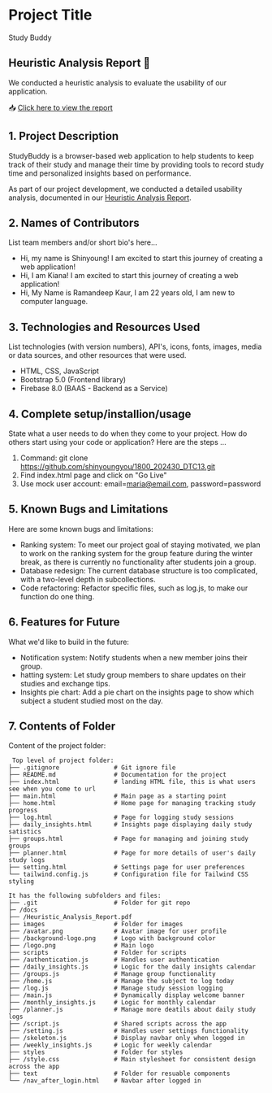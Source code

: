 # Project Title
Study Buddy

## Heuristic Analysis Report 📄
We conducted a heuristic analysis to evaluate the usability of our application. 

📥 [Click here to view the report](./docs/Heuristic_Analysis_Report.pdf)

## 1. Project Description
StudyBuddy is a browser-based web application to help students to keep track of their study and manage their time by providing tools to record study time and personalized insights based on performance.

As part of our project development, we conducted a detailed usability analysis, documented in our [Heuristic Analysis Report](./docs/Heuristic_Analysis_Report.pdf). 

## 2. Names of Contributors
List team members and/or short bio's here... 
* Hi, my name is Shinyoung! I am excited to start this journey of creating a web application!
* Hi, I am Kiana! I am excited to start this journey of creating a web application!
* Hi, My Name is Ramandeep Kaur, I am 22 years old, I am new to computer language.
	
## 3. Technologies and Resources Used
List technologies (with version numbers), API's, icons, fonts, images, media or data sources, and other resources that were used.
* HTML, CSS, JavaScript
* Bootstrap 5.0 (Frontend library)
* Firebase 8.0 (BAAS - Backend as a Service)

## 4. Complete setup/installion/usage
State what a user needs to do when they come to your project.  How do others start using your code or application?
Here are the steps ...
1. Command: git clone https://github.com/shinyoungyou/1800_202430_DTC13.git
2. Find index.html page and click on "Go Live"
3. Use mock user account: email=maria@email.com, password=password

## 5. Known Bugs and Limitations
Here are some known bugs and limitations:
* Ranking system: To meet our project goal of staying motivated, we plan to work on the ranking system for the group feature during the winter break, as there is currently no functionality after students join a group.
* Database redesign: The current database structure is too complicated, with a two-level depth in subcollections.
* Code refactoring: Refactor specific files, such as log.js, to make our function do one thing. 

## 6. Features for Future
What we'd like to build in the future:
* Notification system: Notify students when a new member joins their group.
* hatting system: Let study group members to share updates on their studies and exchange tips.
* Insights pie chart: Add a pie chart on the insights page to show which subject a student studied most on the day.
	
## 7. Contents of Folder
Content of the project folder:

```
 Top level of project folder: 
├── .gitignore               # Git ignore file
├── README.md                # Documentation for the project  
├── index.html               # landing HTML file, this is what users see when you come to url
├── main.html                # Main page as a starting point 
├── home.html                # Home page for managing tracking study progress
├── log.html                 # Page for logging study sessions
├── daily_insights.html      # Insights page displaying daily study satistics
├── groups.html              # Page for managing and joining study  groups
├── planner.html             # Page for more details of user's daily study logs
├── setting.html             # Settings page for user preferences  
└── tailwind.config.js       # Configuration file for Tailwind CSS styling  

It has the following subfolders and files:
├── .git                     # Folder for git repo
├─ /docs
├── /Heuristic_Analysis_Report.pdf
├── images                   # Folder for images
├── /avatar.png              # Avatar image for user profile
├── /background-logo.png     # Logo with background color
├── /logo.png                # Main logo
├── scripts                  # Folder for scripts
├── /authentication.js       # Handles user authentication        
├── /daily_insights.js       # Logic for the daily insights calendar  
├── /groups.js               # Manage group functionality  
├── /home.js                 # Manage the subject to log today  
├── /log.js                  # Manage study session logging  
├── /main.js                 # Dynamically display welcome banner 
├── /monthly_insights.js     # Logic for monthly calendar  
├── /planner.js              # Manage more deatils about daily study logs
├── /script.js               # Shared scripts across the app  
├── /setting.js              # Handles user settings functionality  
├── /skeleton.js             # Display navbar only when logged in
├── /weekly_insights.js      # Logic for weekly calendar  
├── styles                   # Folder for styles
├── /style.css               # Main stylesheet for consistent design across the app  
├── text                     # Folder for resuable components
└── /nav_after_login.html    # Navbar after logged in



